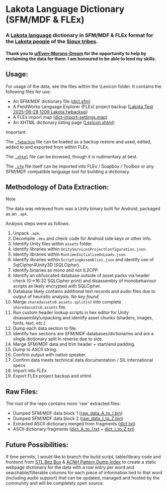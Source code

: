 # Lakota Language Dictionary (SFM/MDF & FLEx)

### A [Lakota language](https://en.wikipedia.org/wiki/Lakota_language) dictionary in SFM/MDF & FLEx format for the [Lakota people](https://en.wikipedia.org/wiki/Lakota_people) of the [Sioux tribes](https://en.wikipedia.org/wiki/Sioux).
#### Thank you to [u/Even-Morons-Dream](https://www.reddit.com/user/Even-Morons-Dream/) for the opportunity to help by reclaiming the data for them. I am honoured to be able to lend my skills.

## Usage:
For usage of the data, see the files within the \Lexicon folder.
It contains the following files for use:
* An SFM/MDF dictionary file ([dict.sfm](Lexicon/dict.sfm))
* A FieldWorks Language Explorer (FLEx) project backup ([Lakota Test 2025-06-28 1209 Lakota.fwbackup](Lexicon/Lakota%20Test%202025-06-28%201209%20Lakota.fwbackup))
* A FLEx import map ([dict-import-settings.map](Lexicon/dict-import-settings.map))
* An XHTML dictionary listing page ([Lexicon.xhtml](Lexicon/Lexicon.xhtml))

> [!IMPORTANT]  
>The [`.fwbackup`](Lexicon/Lakota%20Test%202025-06-28%201209%20Lakota.fwbackup) file can be loaded as a backup restore and used, edited, added to and exported from within FLEx.
> 
>The [`.xhtml`](Lexicon/Lexicon.xhtml) file can be browsed, though it is rudimentary at best.
> 
>The [`.sfm`](Lexicon/dict.sfm) file itself can be imported into FLEx / Soapbox / Toolbox or any SFM/MDF compatible language tool for building a dictionary.

## Methodology of Data Extraction:
> [!NOTE] 
>The data was retrieved from was a Unity binary built for Android, packaged as an `.apk`.

Analysis steps were as follows:
1. Unpack `.apk`.
2. Decompile `.dex` and check code for Android side keys or other info.
3. Identify Unity files within `assets` folder.
4. Identify libraries within `UnityServicesProjectConfiguration.json`.
5. Identify libraries within `RuntimeInitializeOnLoads.json`.
6. Identify libraries within `ScriptingAssemblies.json` and identify use of SqlCipher4Unity3D (_SQLCipher_).
7. Identify binaries as _mono_ and not IL2CPP.
8. Identify an obfuscated database outside of asset packs via header check (0->16:32 SQLCipher print) and disassembly of monobehaviour scripts as likely encrypted with SQLCipher.
9. Database likely contains additional text records and audio files due to output of heuristic analysis. _No key found_.
10. Merge `sharedassets0.assets.split[n]` into complete `sharedassets0.assets` file.
11. Run custom header lookup scripts in hex editor for Unity disassembly/unpacking and identify asset chunks (shaders, images, fonts, text, etc.)
12. Dump each data section to file.
13. Identify two sections are _SFM/MDF_ databases/dictionaries and are a single dictionary split in reverse due to size.
14. Merge SFM/MDF data and trim header + start/end padding.
15. Dump to _ASCII_ string.
16. Confirm output with native speaker.
17. Confirm data meets technical data documentation / SIL International specs
18. Import into _FLEx_.
19. Export FLEx project backup and xhtml.

## Raw Files:
The root of the repo contains more 'raw' extracted files:
* Dumped SFM/MDF data block 1 ([raw_data_A_to_I.bin](raw_data_A_to_I.bin))
* Dumped SFM/MDF data block 2 ([raw_data_I_to_Z.bin](raw_data_I_to_Z.bin))
* Extracted ASCII dictionary merged from fragments ([dict.txt](dict.txt))
* ASCII dictionary fragments ([dict_A_to_I.txt](dict_A_to_I.txt) + [dict_I_to_Z.txt](dict_I_to_Z.txt))

## Future Possibilities:
If time permits, I would like to branch the build script, table/library code and frontend from [STL Bitz Box](https://github.com/vectorcmdr/STL-Bitz-Box) & [ACNH Pattern Dump Index](https://github.com/vectorcmdr/ACNH-Pattern-Dump-Index) to create a static webpage dictionary for the data with a row entry per word and searchable/filterable columns for each piece of information tied to that word (including audio support) that can be updated, managed and hosted by the community and will be completely open source.

